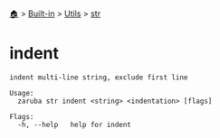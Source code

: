 <!--startTocHeader-->
[🏠](../../../README.md) > [Built-in](../../README.md) > [Utils](../README.md) > [str](README.md)
# indent
<!--endTocHeader-->

```
indent multi-line string, exclude first line

Usage:
  zaruba str indent <string> <indentation> [flags]

Flags:
  -h, --help   help for indent

```

<!--startTocSubtopic-->

<!--endTocSubtopic-->